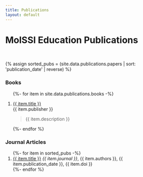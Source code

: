 ```yaml
---
title: Publications
layout: default
---
```


# MolSSI Education Publications  
<br>

{% assign sorted_pubs = (site.data.publications.papers | sort: 'publication_date' | reverse) %}

### Books

<ol>

{%- for item in site.data.publications.books -%}
    <li> <a href="{{item.link}}">{{ item.title }}</a>  
    {{ item.publisher }}  
    <blockquote>
        {{ item.description }} 
    </blockquote>
    </li>
{%- endfor %}
</ol>

### Journal Articles
<ol>
{%- for item in sorted_pubs -%}
    <li> <a href="{{item.link}}">{{ item.title }}</a>   
    <i>{{ item.journal }}</i>,
    {{ item.authors }},
    {{ item.publication_date }},
    {{ item.doi }} 
    </li>
{%- endfor %}
</ul>